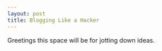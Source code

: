 ```yaml
---
layout: post
title: Blogging Like a Hacker
---
```

Greetings this space will be for jotting down ideas.
